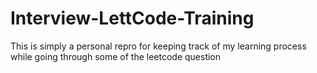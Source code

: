 # Interview-LettCode-Training
This is simply a personal repro for keeping track of my learning process while going through some of the leetcode question

